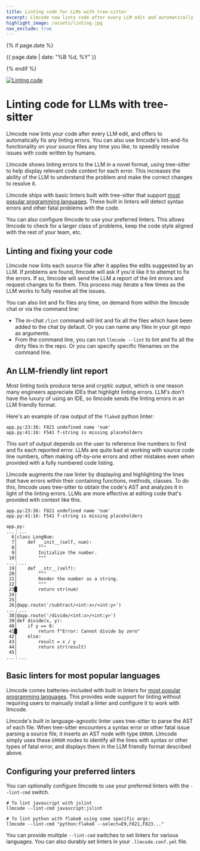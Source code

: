 ```yaml
---
title: Linting code for LLMs with tree-sitter
excerpt: Llmcode now lints code after every LLM edit and automatically fixes errors, using tree-sitter and AST-aware code context.
highlight_image: /assets/linting.jpg
nav_exclude: true
---
```

{% if page.date %}
<p class="post-date">{{ page.date | date: "%B %d, %Y" }}</p>
{% endif %}

[![Linting code](/assets/linting.jpg)](https://llmcode.khulnasoft.com/assets/linting.jpg)

# Linting code for LLMs with tree-sitter

Llmcode now lints your code after every LLM edit, and offers to automatically fix
any linting errors.
You can also use llmcode's lint-and-fix functionality on your source files any time
you like, to speedily resolve issues with code written by humans.

Llmcode shows linting errors to the LLM in a novel format,
using tree-sitter
to help display relevant code context for each
error.
This increases the ability of the LLM to understand the problem and
make the correct changes to resolve it.

Llmcode ships with basic linters built with tree-sitter that support
[most popular programming languages](https://github.com/KhulnaSoft/grep-ast/blob/main/grep_ast/parsers.py).
These built in linters will detect syntax errors and other fatal problems with the code.

You can also configure llmcode to use your preferred linters.
This allows llmcode to check for a larger class of problems, keep the code style
aligned with the rest of your team, etc.

## Linting and fixing your code

Llmcode now lints each source file after it applies the edits
suggested by an LLM.
If problems are found, llmcode will ask if you'd like it to
attempt to fix the errors.
If so, llmcode will send the LLM a report of the lint errors
and request changes to fix them. This process may iterate a few times
as the LLM works to fully resolve all the issues.

You can also lint and fix files any time, on demand from within the llmcode chat or via the
command line:

- The in-chat `/lint` command will lint and fix all the files which have
been added to the chat by default. Or you can name any files
in your git repo as arguments.
- From the command line, you can run `llmcode --lint` to lint and fix
all the dirty files in the repo.
Or you can specify specific filenames on the command line.


## An LLM-friendly lint report

Most linting tools produce terse and cryptic output,
which is one reason many engineers appreciate IDEs that highlight
linting errors.
LLM's don't have the luxury of using an IDE, so llmcode sends
the linting errors in an LLM friendly format.

Here's an example of raw output of the `flake8` python linter:

```
app.py:23:36: F821 undefined name 'num'
app.py:41:16: F541 f-string is missing placeholders
```

This sort of output depends on the user to reference line numbers to find and fix
each reported error.
LLMs are quite bad at working with source code line numbers, often
making off-by-one errors and other mistakes even when provided with
a fully numbered code listing.

Llmcode augments the raw linter by
displaying and
highlighting the lines that have errors within their
containing functions, methods, classes.
To do this, llmcode uses tree-sitter to obtain the code's AST and analyzes it
in light of the linting errors.
LLMs are more effective at editing code that's provided
with context like this.

```
app.py:23:36: F821 undefined name 'num'
app.py:41:16: F541 f-string is missing placeholders

app.py:
...⋮...
  6│class LongNum:
  7│    def __init__(self, num):
  8│        """
  9│        Initialize the number.
 10│        """
...⋮...
 19│    def __str__(self):
 20│        """
 21│        Render the number as a string.
 22│        """
 23█        return str(num)
 24│
 25│
 26│@app.route('/subtract/<int:x>/<int:y>')
...⋮...
 38│@app.route('/divide/<int:x>/<int:y>')
 39│def divide(x, y):
 40│    if y == 0:
 41█        return f"Error: Cannot divide by zero"
 42│    else:
 43│        result = x / y
 44│        return str(result)
 45│
...⋮...
```

## Basic linters for most popular languages

Llmcode comes batteries-included with built in linters for
[most popular programming languages](https://llmcode.khulnasoft.com/docs/languages.html).
This provides wide support for linting without requiring
users to manually install a linter and configure it to work with llmcode.

Llmcode's built in language-agnostic linter uses tree-sitter to parse
the AST of each file.
When tree-sitter encounters a syntax error or other fatal issue
parsing a source file, it inserts an AST node with type `ERROR`.
Llmcode simply uses these `ERROR` nodes to identify all the lines
with syntax or other types of fatal error, and displays
them in the LLM friendly format described above.

## Configuring your preferred linters

You can optionally configure llmcode to use
your preferred linters with the `--lint-cmd` switch.

```
# To lint javascript with jslint
llmcode --lint-cmd javascript:jslint

# To lint python with flake8 using some specific args:
llmcode --lint-cmd "python:flake8 --select=E9,F821,F823..."
```

You can provide multiple `--lint-cmd` switches
to set linters for various languages.
You can also durably set linters in your `.llmcode.conf.yml` file.

